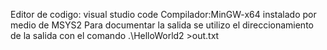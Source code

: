 Editor de codigo: visual studio code
Compilador:MinGW-x64 instalado por medio de  MSYS2
Para documentar la salida se utilizo el direccionamiento de la salida con el comando .\HelloWorld2 >out.txt
